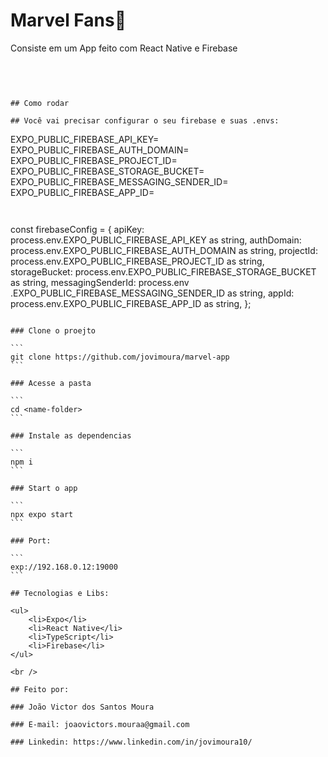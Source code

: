# Marvel Fans🚀

Consiste em um App feito com React Native e Firebase

<br />

```


## Como rodar

## Você vai precisar configurar o seu firebase e suas .envs:

````
EXPO_PUBLIC_FIREBASE_API_KEY=
EXPO_PUBLIC_FIREBASE_AUTH_DOMAIN=
EXPO_PUBLIC_FIREBASE_PROJECT_ID=
EXPO_PUBLIC_FIREBASE_STORAGE_BUCKET=
EXPO_PUBLIC_FIREBASE_MESSAGING_SENDER_ID=
EXPO_PUBLIC_FIREBASE_APP_ID=
````


````
const firebaseConfig = {
  apiKey: process.env.EXPO_PUBLIC_FIREBASE_API_KEY as string,
  authDomain: process.env.EXPO_PUBLIC_FIREBASE_AUTH_DOMAIN as string,
  projectId: process.env.EXPO_PUBLIC_FIREBASE_PROJECT_ID as string,
  storageBucket: process.env.EXPO_PUBLIC_FIREBASE_STORAGE_BUCKET as string,
  messagingSenderId: process.env
    .EXPO_PUBLIC_FIREBASE_MESSAGING_SENDER_ID as string,
  appId: process.env.EXPO_PUBLIC_FIREBASE_APP_ID as string,
};
````

### Clone o proejto

```
git clone https://github.com/jovimoura/marvel-app
```

### Acesse a pasta

```
cd <name-folder>
```

### Instale as dependencias

```
npm i
```

### Start o app

```
npx expo start
```

### Port:

```
exp://192.168.0.12:19000
```

## Tecnologias e Libs:

<ul>
    <li>Expo</li>
    <li>React Native</li>
    <li>TypeScript</li>
    <li>Firebase</li>
</ul>

<br />

## Feito por:

### João Victor dos Santos Moura

### E-mail: joaovictors.mouraa@gmail.com

### Linkedin: https://www.linkedin.com/in/jovimoura10/

